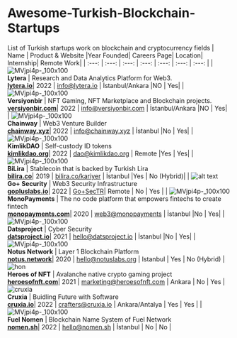 # Awesome-Turkish-Blockchain-Startups

List of Turkish startups work on blockchain and cryptocurrency fields
| Name | Product & Website |Year Founded| Careers Page| Location| Internship| Remote Work|
| :---: | :---: | :---: | :---: | :---: | :---: | :---: |
| ![MVjpi4p-_100x100](https://user-images.githubusercontent.com/11755605/199733571-7cb1e55d-c135-4669-b6ab-180e43d6b81d.jpg) </br> **Lytera** | Research and Data Analytics Platform for Web3. </br> **[lytera.io](https://lytera.io/)**| 2022 | [info@lytera.io](mailto:info@lytera.io) | İstanbul/Ankara |NO | Yes|
| ![MVjpi4p-_100x100](https://avatars.githubusercontent.com/u/103737241?s=400&u=ad13361d26929d92d30bbe62d2635b8397e6e39f&v=4) </br> **Versiyonbir** | NFT Gaming, NFT Marketplace and Blockchain projects. </br> **[versiyonbir.com](https://www.versiyonbir.com/)**| 2022 | [info@versiyonbir.com](mailto:info@versiyonbir.com) | İstanbul/Ankara |NO | Yes|
| ![MVjpi4p-_100x100](https://avatars.githubusercontent.com/u/112274547?s=200&v=4) </br> **Chainway** | Web3 Venture Builder </br> **[chainway.xyz](https://chainway.xyz/)**| 2022 | [info@chainway.xyz](mailto:info@chainway.xyz) | İstanbul |No | Yes|
| ![MVjpi4p-_100x100](https://avatars.githubusercontent.com/u/100074307?s=200&v=4) </br> **KimlikDAO** | Self-custody ID tokens </br> **[kimlikdao.org](https://kimlikdao.org/)**| 2022 | [dao@kimlikdao.org](mailto:dao@kimlikdao.org) | Remote |Yes | Yes|
| ![MVjpi4p-_100x100](https://avatars.githubusercontent.com/u/63713834?s=200&v=4) </br> **BiLira** | Stablecoin that is backed by Turkish Lira </br> **[bilira.co](https://bilira.co/)**| 2019 | [bilira.co/kariyer](https://www.bilira.co/tr/kariyer) | İstanbul |Yes | No (Hybrid)|
| ![alt text](https://pbs.twimg.com/profile_images/1486017327489761282/ID6SkVRp_400x400.jpg) </br> **Go+ Security** | Web3 Security Infrastructure </br> **[gopluslabs.io](https://gopluslabs.io/)**| 2022 | [Go+SecTR](https://twitter.com/GoPlusSecTR)| Remote | No | Yes |
| ![MVjpi4p-_100x100](https://avatars.githubusercontent.com/u/55463529?s=200&v=4) </br> **MonoPayments** | The no code platform that empowers fintechs to create fintech </br> **[monopayments.com](https://monopayments.com/)**| 2020 | [web3@monopayments](mailto:web3@monopayments.com) | İstanbul |No | Yes|
| ![MVjpi4p-_100x100](https://datsproject.io/logo.png) </br> **Datsproject** | Cyber Security </br> **[datsproject.io](https://datsproject.io/)**| 2021 | [hello@datsproject.io](mailto:hello@datsproject.io) | İstanbul |No | Yes|
| ![MVjpi4p-_100x100](https://notus.network/favicon.ico) </br> **Notus Network** | Layer 1 Blockchain Platform </br> **[notus.network](https://notus.network)**| 2020 | [hello@notuslabs.org](mailto:hello@notuslabs.org) | Istanbul | Yes | No (Hybrid) |
![hon](https://user-images.githubusercontent.com/11755605/203757327-2ace17e6-bd50-4e99-90f7-b7710728a29a.jpeg) </br> **Heroes of NFT** | Avalanche native crypto gaming project </br> **[heroesofnft.com](https://www.heroesofnft.com/)**| 2021 | [marketing@heroesofnft.com](mailto:marketing@heroesofnft.com) | Ankara | No | Yes  |
![cruxia](https://cruxia.io/favicon.ico) </br> **Cruxia** | Buidling Future with Software </br> **[cruxia.io](https://cruxia.io/)**| 2022 | [crafters@cruxia.io](mailto:crafters@cruxia.io) | Ankara/Antalya | Yes | Yes |
| ![MVjpi4p-_100x100](https://pbs.twimg.com/profile_images/1598708563865632768/wzOEEcnt_400x400.jpg) </br> **Fuel Nomen** | Blockchain Name System of Fuel Network </br> **[nomen.sh](https://nomen.sh)**| 2022 | [hello@nomen.sh](mailto:hello@nomen.sh) | İstanbul | No | No |

